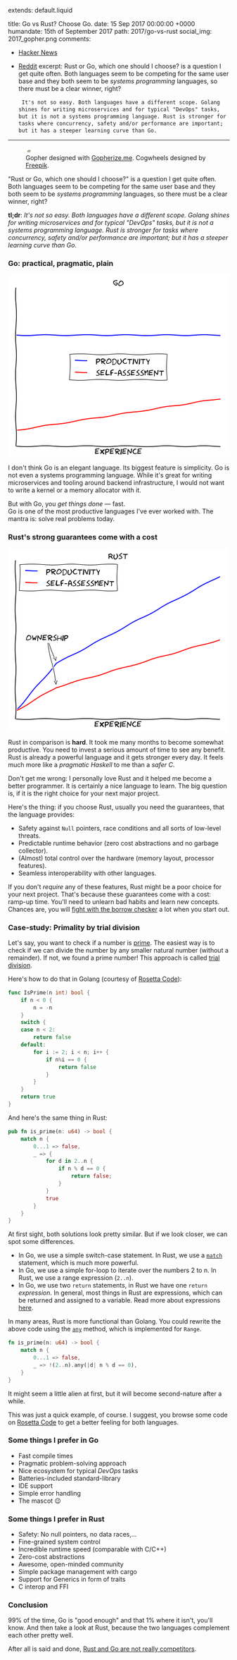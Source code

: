extends: default.liquid

title:      Go vs Rust? Choose Go.
date:       15  Sep 2017 00:00:00 +0000
humandate:  15th of September 2017
path:       2017/go-vs-rust
social_img: 2017_gopher.png
comments: 
  - <a href="https://news.ycombinator.com/item?id=15266066">Hacker News</a>
  - <a href="https://www.reddit.com/r/golang/comments/70iwcd/go_vs_rust_choose_go/">Reddit</a>
excerpt: Rust or Go, which one should I choose? is a question I get quite often.
         Both languages seem to be competing for the same user base and they both seem to be
         *systems programming* languages, so there must be a clear winner, right?  
         
         It's not so easy. Both languages have a different scope. Golang shines for writing microservices and for typical "DevOps" tasks, but it is not a systems programming language. Rust is stronger for tasks where concurrency, safety and/or performance are important; but it has a steeper learning curve than Go.
---

<figure>
    <div class="loader">
            <object data="/img/posts/2017/go-vs-rust/hero.svg" type="image/svg+xml"></object>
            <img class="frozen" src="data:image/png;base64,iVBORw0KGgoAAAANSUhEUgAAAA8AAAAICAMAAAARDVXAAAAAnFBMVEX////n5eTj4eH+/v78+PPHwLivrKeblZGfmpfNzM2IkpPV2Nj//PiuopSwqZSml3agjmy6tJirppOCkpba3d335uGWeWuoupmqy7NrXlCszLCuuJOhjnP+6tb04t2ogm25vKfHyauWnJ7Iyqq5tpvzxZT5+vnttXmxytm3ztzH1du0zdy3zNr9+fT+8uW0y9rM0tHNz8vL19u7z9xCrukbAAAAMElEQVR42mNiQAVQPiMTMxKfhRUIOLm4oXweTiiA8jlx8GH6OaDgMZR/ix0MLoPkAXYYBDS1ha+TAAAAAElFTkSuQmCC" />
  </div>
  <figcaption>
Gopher designed with <a href="https://gopherize.me">Gopherize.me</a>. Cogwheels designed by <a href='http://www.freepik.com/free-vector/gear-background-with-pieces-in-different-colors_966124.htm'>Freepik</a>.
  </figcaption>
</figure>

"Rust or Go, which one should I choose?" is a question I get quite often.
Both languages seem to be competing for the same user base and they both seem to be
*systems programming* languages, so there must be a clear winner, right?

**tl;dr**: *It's not so easy. Both languages have a different scope. Golang shines for writing microservices and for typical "DevOps" tasks, but it is not a systems programming language. Rust is stronger for tasks where concurrency, safety and/or performance are important; but it has a steeper learning curve than Go.*

### Go: practical, pragmatic, plain

<img src="/img/posts/2017/go-vs-rust/go.png" alt="The Golang learning curve over time, a straight line."/>

I don't think Go is an elegant language. Its biggest feature is simplicity.
Go is not even a systems programming language. While it's great for writing microservices and tooling around backend infrastructure, I would not want to write a kernel or a memory allocator with it.

But with Go, you *get things done* &mdash; fast.  
Go is one of the most productive languages I've ever worked with.
The mantra is: solve real problems today. 

### Rust's strong guarantees come with a cost

<img src="/img/posts/2017/go-vs-rust/rust.png" alt="The Rust learning curve over time, a bumpy ride."/>

Rust in comparison is **hard**. It took me many months to become somewhat productive.
You need to invest a serious amount of time to see any benefit.
Rust is already a powerful language and it gets stronger every day.
It feels much more like a *pragmatic Haskell* to me than a *safer C*.

Don't get me wrong: I personally love Rust and it helped me become a better programmer. It is certainly a nice language to learn. The big question is, if it is the right choice for your next major project.

Here's the thing: if you choose Rust, usually you need the guarantees, that the language provides:

* Safety against `Null` pointers, race conditions and all sorts of low-level threats.
* Predictable runtime behavior (zero cost abstractions and no garbage collector).
* (Almost) total control over the hardware (memory layout, processor features).
* Seamless interoperability with other languages.

If you don't *require* any of these features, Rust might be a poor choice for your next project.
That's because these guarantees come with a cost: ramp-up time.
You'll need to unlearn bad habits and learn new concepts.
Chances are, you will [fight with the borrow checker](https://m-decoster.github.io/2017/01/16/fighting-borrowchk/) a lot when you start out.


### Case-study: Primality by trial division

Let's say, you want to check if a number is [prime](https://en.wikipedia.org/wiki/Prime_number).
The easiest way is to check if we can divide the number by any smaller natural number (without a remainder). If not, we found a prime number! This approach is called [trial division](https://en.wikipedia.org/wiki/Trial_division).

Here's how to do that in Golang (courtesy of [Rosetta Code](https://rosettacode.org/wiki/Primality_by_trial_division#Go)):

```go
func IsPrime(n int) bool {
	if n < 0 {
		n = -n
	}
	switch {
	case n < 2:
		return false
	default:
		for i := 2; i < n; i++ {
			if n%i == 0 {
				return false
			}
		}
	}
	return true
}
```

And here's the same thing in Rust:

```rust
pub fn is_prime(n: u64) -> bool {
    match n {
        0...1 => false,
        _ => {
            for d in 2..n {
                if n % d == 0 {
                    return false;
                }
            }
            true
        }
    }
}
```

At first sight, both solutions look pretty similar.
But if we look closer, we can spot some differences.


* In Go, we use a simple switch-case statement. In Rust, we use a [`match`](https://doc.rust-lang.org/1.2.0/book/match.html) statement, which is much more powerful.
* In Go, we use a simple for-loop to iterate over the numbers 2 to n. In Rust, we use a range expression (`2..n`).
* In Go, we use two `return` statements, in Rust we have one `return` *expression*. In general, most things in Rust are expressions, which can be returned and assigned to a variable. Read more about expressions [here](https://doc.rust-lang.org/beta/reference/expressions.html).

In many areas, Rust is more functional than Golang. You could rewrite the above code using the [`any`](https://doc.rust-lang.org/std/iter/trait.Iterator.html#method.any) method, which is implemented for `Range`.

```rust
fn is_prime(n: u64) -> bool {
    match n {
        0...1 => false,
        _ => !(2..n).any(|d| n % d == 0),
    }
}
```

It might seem a little alien at first, but it will become second-nature after a while.

This was just a quick example, of course. I suggest, you browse some code on [Rosetta Code](http://rosettacode.org/) to get a better feeling for both languages.

### Some things I prefer in Go

* Fast compile times
* Pragmatic problem-solving approach
* Nice ecosystem for typical *DevOps* tasks
* Batteries-included standard-library
* IDE support
* Simple error handling
* The mascot 😉

### Some things I prefer in Rust

* Safety: No null pointers, no data races,...
* Fine-grained system control
* Incredible runtime speed (comparable with C/C++)
* Zero-cost abstractions
* Awesome, open-minded community
* Simple package management with cargo
* Support for Generics in form of traits
* C interop and FFI

### Conclusion

99% of the time, Go is "good enough" and that 1% where it isn't, you'll know.
And then take a look at Rust, because the two languages complement each other pretty well.

After all is said and done, [Rust and Go are not really competitors](https://dave.cheney.net/2015/07/02/why-go-and-rust-are-not-competitors).